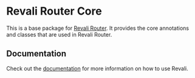 # Revali Router Core

This is a base package for [Revali Router](https://pub.dev/packages/revali_router). It provides the core annotations and classes that are used in Revali Router.

## Documentation

Check out the [documentation](https://www.revali.dev) for more information on how to use Revali.
